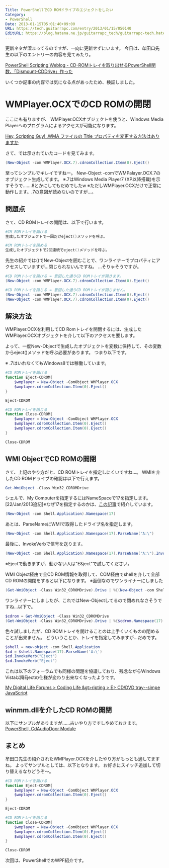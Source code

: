 ```yaml
---
Title: PowerShellでCD ROMドライブのエジェクトをしたい
Category:
- PowerShell
Date: 2013-01-15T05:01:40+09:00
URL: https://tech.guitarrapc.com/entry/2013/01/15/050140
EditURL: https://blog.hatena.ne.jp/guitarrapc_tech/guitarrapc-tech.hatenablog.com/atom/entry/6802418398340376727
---
```


<!--
Date: 2013-01-15T05:01:40+09:00
URL: https://tech.guitarrapc.com/entry/2013/01/15/050140
-->

更新ネタが溜まってるのですが、一向に更新せずにいます。
今日は、牟田口先生の以下のエントリーの内容を見てみたり。

[PowerShell Scripting Weblog - CD-ROMトレイを取り出せるPowerShell関数、「Dismount-CDDrive」作った](http://winscript.jp/powershell/258)

いくつか記事の内容では気になる点があったため、検証しました。



# WMPlayer.OCXでのCD ROMの開閉
ここにも有りますが、
WMPlayer.OCXオブジェクトを使うと、Windows Media Playerへのプログラムによるアクセスが可能になります。

[Hey, Scripting Guy! .WMA ファイルの Title プロパティを変更する方法はありますか](http://gallery.technet.microsoft.com/scriptcenter/87f67063-f474-46a0-8616-9a76e6e8dbcd)

さて、では示されていたコードを見てみます。

```ps1
(New-Object -com WMPlayer.OCX.7).cdromCollection.Item(0).Eject()
```

至ってシンプルでキレイですねー。
New-Object -comでWMPalayer.OCX.7のオブジェクト生成してます。
※.7はWindows Media Player7 (XP以降搭載)を示すそうで…….8とかにしてもだめでしたw
※ただしWMPlayer.OCXだけで正常に動作します。.7の意図が読めないのですが…。

## 問題点
さて、CD ROMトレイの開閉は、以下で行います。

```ps1
#CM ROMトレイを開ける
生成したオブジェクトで一回だけeject()メソッドを呼ぶ。

#CM ROMトレイを閉める
生成したオブジェクトで2回連続でeject()メソッドを呼ぶ。
```


先生の紹介では()でNew-Objectを囲むことで、ワンライナーでプロパティにアクセスしていますが…閉じられないんですね。
…そりゃそうですが。

```ps1
#CD ROMトレイを開ける = 意図した通りCD ROMトレイが開きます。
(New-Object -com WMPlayer.OCX.7).cdromCollection.Item(0).Eject()
```



```ps1
#CD ROMトレイを閉じる = 意図した通りCD ROMトレイが閉じません。
(New-Object -com WMPlayer.OCX.7).cdromCollection.Item(0).Eject()
(New-Object -com WMPlayer.OCX.7).cdromCollection.Item(0).Eject()
```


## 解決方法

WMPlayer.OCXを利用してCD Romトレイを開閉するには、生成したWMPlayer.OCXオブジェクトを介して以下のアクセスを要します。

よって、一度New-Objectで生成したオブジェクトを変数に保持して、その変数からeject()メソッドを呼ぶ必要があります。
つまり以下です。

※ .7はいれなくてもWindows8では稼働しています。

```ps1
#CD ROMトレイを開ける
function Eject-CDROM{
    $wmplayer = New-Object -ComObject WMPlayer.OCX
    $wmplayer.cdromCollection.Item(0).Eject()
}

Eject-CDROM
```



```ps1
#CD ROMトレイを閉じる
function Close-CDROM{
    $wmplayer = New-Object -ComObject WMPlayer.OCX
    $wmplayer.cdromCollection.Item(0).Eject()
    $wmplayer.cdromCollection.Item(0).Eject()
}

Close-CDROM
```



## WMI ObjectでCD ROMの開閉
さて、上記のやり方だと、CD ROMトレイを指定しにくいですね…。
WMIを介したCD ROMドライブの確認は以下で行えます。

```ps1
Get-WmiObject -Class Win32_CDROMDrive
```

シェルで、My Computerを指定するにはNameSpaceで17を指定します。
[22/Jan/2013追記]※なぜ17を指定するのかは、<a href="http://wp.me/p2SHCh-c8" target="_blank">この記事</a>で紹介しています。

```ps1
(New-Object -com Shell.Application).Namespace(17)
```

あとは、ParseNameにWMIで取得したドライブ名を指定します。

```ps1
(New-Object -com Shell.Application).Namespace(17).ParseName("A:\")
```

最後に、InvokeVerbで信号を送ります。

```ps1
(New-Object -com Shell.Application).Namespace(17).ParseName("A:\").InvokeVerb("Eject")
```

※Ejectで動きますが、動かない人は"E&ject"で試してください。

WMI Object経由で全CD ROM情報を取得して、COM経由でshellを介して全部CD ROMの開閉をすると以下になります。
※面倒なのでワンライナーにしました

```ps1
(Get-WmiObject -Class Win32_CDROMDrive).Drive | %{(New-Object -com Shell.Application).Namespace(17).ParseName($_).InvokeVerb("Eject")}
```

ワンライナーにしましたが、これではNew-Objectしてるので閉めれなさそうですね…以下で。

```ps1
$cdrom = Get-WmiObject -Class Win32_CDROMDrive
(Get-WmiObject -Class Win32_CDROMDrive).Drive | %{$cdrom.Namespace(17).ParseName($_).InvokeVerb("Eject")}
```

色々試しましたが、CD ROMトレイを開けることのは上手くいくものの閉めることが出来ません。
どういうことか、トレイを指定してみますが…だめです。

```ps1
$shell = new-object -com Shell.Application
$cd = $shell.Namespace(17).ParseName('A:\')
$cd.InvokeVerb("Eject")
$cd.InvokeVerb("Eject")
```

これは以下のフォーラムでも同様の問題を協議しており、残念ながらWindows Vista以降Ejectの仕様が変わり出来なくなったようです。

<a href="http://forums.mydigitallife.info/archive/index.php/t-26837.html?s=6ad5eef53413628152f419f4f876d626" target="_blank">My Digital Life Forums > Coding Life &gt>ripting > E> CD/DVD tray--simpe JavaScript</a>

## winmm.dllを介したCD ROMの開閉
以下にサンプルがありますが……古いやり方ですしやめておきます。
<a href="http://thepowershellguy.com/blogs/posh/archive/2008/08/04/powershell.aspx" target="_blank">PowerShell, CdAudioDoor Module</a>


## まとめ
牟田口先生の紹介されたWMPlayer.OCXを介したやり方がもっとも適してますね。
よってサンプルとしては、以下となります。
お好きにスイッチ追加して切り替えるなりどうぞ～。

```ps1
#CD ROMトレイを開ける
function Eject-CDROM{
    $wmplayer = New-Object -ComObject WMPlayer.OCX
    $wmplayer.cdromCollection.Item(0).Eject()
}

Eject-CDROM
```



```ps1
#CD ROMトレイを閉じる
function Close-CDROM{
    $wmplayer = New-Object -ComObject WMPlayer.OCX
    $wmplayer.cdromCollection.Item(0).Eject()
    $wmplayer.cdromCollection.Item(0).Eject()
}

Close-CDROM
```


次回は、PowerShellでのWPF紹介です。

